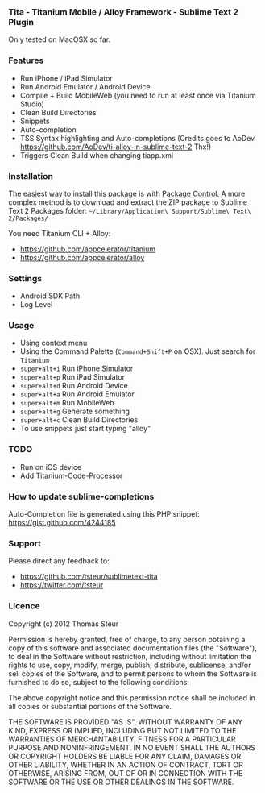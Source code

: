 ### Tita - Titanium Mobile / Alloy Framework - Sublime Text 2 Plugin

Only tested on MacOSX so far.

### Features
 * Run iPhone / iPad Simulator
 * Run Android Emulator / Android Device
 * Compile + Build MobileWeb (you need to run at least once via Titanium Studio)
 * Clean Build Directories
 * Snippets
 * Auto-completion
 * TSS Syntax highlighting and Auto-completions (Credits goes to AoDev https://github.com/AoDev/ti-alloy-in-sublime-text-2 Thx!)
 * Triggers Clean Build when changing tiapp.xml

### Installation

The easiest way to install this package is with [Package Control](http://wbond.net/sublime_packages/package_control). A more complex method is to download and extract the ZIP package to Sublime Text 2 Packages folder:
`~/Library/Application\ Support/Sublime\ Text\ 2/Packages/`

You need Titanium CLI + Alloy:
 * https://github.com/appcelerator/titanium
 * https://github.com/appcelerator/alloy

### Settings
 * Android SDK Path
 * Log Level

### Usage
 * Using context menu
 * Using the Command Palette (`Command+Shift+P` on OSX). Just search for `Titanium`
 * `super+alt+i` Run iPhone Simulator
 * `super+alt+p` Run iPad Simulator
 * `super+alt+d` Run Android Device
 * `super+alt+a` Run Android Emulator
 * `super+alt+m` Run MobileWeb
 * `super+alt+g` Generate something
 * `super+alt+c` Clean Build Directories
 * To use snippets just start typing "alloy"

### TODO
 * Run on iOS device
 * Add Titanium-Code-Processor

### How to update sublime-completions
Auto-Completion file is generated using this PHP snippet: https://gist.github.com/4244185

### Support
Please direct any feedback to:
* https://github.com/tsteur/sublimetext-tita
* https://twitter.com/tsteur

### Licence
Copyright (c) 2012 Thomas Steur

Permission is hereby granted, free of charge, to any person obtaining a copy of this software and associated documentation files (the "Software"), to deal in the Software without restriction, including without limitation the rights to use, copy, modify, merge, publish, distribute, sublicense, and/or sell copies of the Software, and to permit persons to whom the Software is furnished to do so, subject to the following conditions:

The above copyright notice and this permission notice shall be included in all copies or substantial portions of the Software.

THE SOFTWARE IS PROVIDED "AS IS", WITHOUT WARRANTY OF ANY KIND, EXPRESS OR IMPLIED, INCLUDING BUT NOT LIMITED TO THE WARRANTIES OF MERCHANTABILITY, FITNESS FOR A PARTICULAR PURPOSE AND NONINFRINGEMENT. IN NO EVENT SHALL THE AUTHORS OR COPYRIGHT HOLDERS BE LIABLE FOR ANY CLAIM, DAMAGES OR OTHER LIABILITY, WHETHER IN AN ACTION OF CONTRACT, TORT OR OTHERWISE, ARISING FROM, OUT OF OR IN CONNECTION WITH THE SOFTWARE OR THE USE OR OTHER DEALINGS IN THE SOFTWARE.
